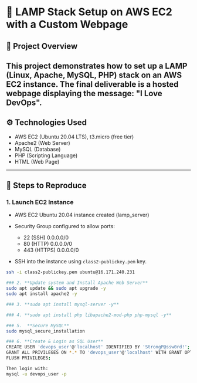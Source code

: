 # 🚀 LAMP Stack Setup on AWS EC2 with a Custom Webpage

## 📌 Project Overview
This project demonstrates how to set up a LAMP (Linux, Apache, MySQL, PHP) stack on an AWS EC2 instance. The final deliverable is a hosted webpage displaying the message: **"I Love DevOps"**. 
---

## ⚙️ Technologies Used
- AWS EC2 (Ubuntu 20.04 LTS), t3.micro (free tier)
- Apache2 (Web Server)
- MySQL (Database)
- PHP (Scripting Language)
- HTML (Web Page)
---

## 🧰 Steps to Reproduce

### 1. **Launch EC2 Instance**
- AWS EC2 Ubuntu 20.04 instance created (lamp_server)
- Security Group configured to allow ports:
  - 22 (SSH) 0.0.0.0/0
  - 80 (HTTP) 0.0.0.0/0
  - 443 (HTTPS) 0.0.0.0/0

- SSH into the instance using `class2-publickey.pem` key.
```bash
ssh -i class2-publickey.pem ubuntu@16.171.240.231

### 2. **Update system and Install Apache Web Server**
sudo apt update && sudo apt upgrade -y
sudo apt install apache2 -y

### 3. **sudo apt install mysql-server -y**

### 4. **sudo apt install php libapache2-mod-php php-mysql -y**

### 5.  **Secure MySQL**
sudo mysql_secure_installation

### 6. **Create & Login as SQL User**
CREATE USER 'devops_user'@'localhost' IDENTIFIED BY 'StrongP@ssw0rd!';
GRANT ALL PRIVILEGES ON *.* TO 'devops_user'@'localhost' WITH GRANT OPTION;
FLUSH PRIVILEGES;

Then login with:
mysql -u devops_user -p



